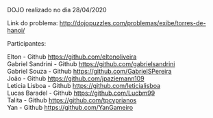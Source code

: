 DOJO realizado no dia 28/04/2020

Link do problema: http://dojopuzzles.com/problemas/exibe/torres-de-hanoi/

Participantes:

Elton - Github https://github.com/eltonoliveira <br />
Gabriel Sandrini - Github https://github.com/gabrielsandrini <br />
Gabriel Souza - Github https://github.com/GabrielSPereira <br />
João - Github https://github.com/jpaziemann109 <br />
Leticia Lisboa - Github https://github.com/leticialisboa <br />
Lucas Baradel - Github https://github.com/Lucbm99 <br />
Talita - Github https://github.com/tpcyprianos <br />
Yan - Github https://github.com/YanGameiro <br />
